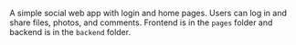 A simple social web app with login and home pages. 
Users can log in and share files, photos, and comments. 
Frontend is in the `pages` folder and backend is in the `backend` folder.
